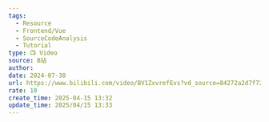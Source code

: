 ```yaml
---
tags:
  - Resource
  - Frontend/Vue
  - SourceCodeAnalysis
  - Tutorial
type: 📺 Video
source: B站
author: 
date: 2024-07-30
url: https://www.bilibili.com/video/BV1ZxvrefEvs?vd_source=84272a2d7f72158b38778819be5bc6ad&spm_id_from=333.788.videopod.sections
rate: 10
create_time: 2025-04-15 13:32
update_time: 2025/04/15 13:33
---
```

